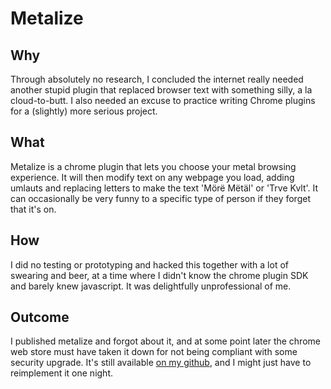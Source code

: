 # Metalize

## Why
Through absolutely no research, I concluded the internet really needed another stupid plugin that replaced browser text with something silly, a la cloud-to-butt. I also needed an excuse to practice writing Chrome plugins for a (slightly) more serious project.

## What
Metalize is a chrome plugin that lets you choose your metal browsing experience. It will then modify text on any webpage you load, adding umlauts and replacing letters to make the text 'Mörë Mëtäl' or 'Trve Kvlt'. It can occasionally be very funny to a specific type of person if they forget that it's on.

## How
I did no testing or prototyping and hacked this together with a lot of swearing and beer, at a time where I didn't know the chrome plugin SDK and barely knew javascript. It was delightfully unprofessional of me.

## Outcome
I published metalize and forgot about it, and at some point later the chrome web store must have taken it down for not being compliant with some security upgrade. It's still available [on my github](https://github.com/jetk/Metalize/), and I might just have to reimplement it one night.
